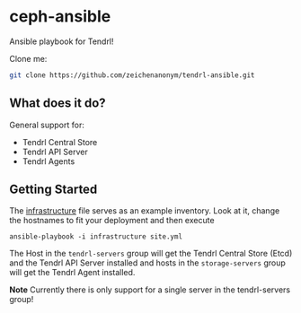 ceph-ansible
============

Ansible playbook for Tendrl!

Clone me:

```bash
git clone https://github.com/zeichenanonym/tendrl-ansible.git
```

## What does it do?

General support for:

* Tendrl Central Store
* Tendrl API Server
* Tendrl Agents


## Getting Started

The [infrastructure](infrastructure) file serves as an example inventory. Look at it, change the hostnames to fit your deployment and then execute


```
ansible-playbook -i infrastructure site.yml
```

The Host in the `tendrl-servers` group will get the Tendrl Central Store (Etcd) and the Tendrl API Server installed and hosts in the `storage-servers` group will get the Tendrl Agent installed.

**Note** Currently there is only support for a single server in the tendrl-servers group!